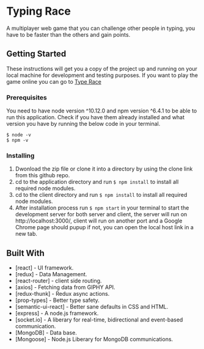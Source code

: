 # Typing Race

A multiplayer web game that you can challenge other people in typing, you have
to be faster than the others and gain points.

## Getting Started

These instructions will get you a copy of the project up and running on your
local machine for development and testing purposes. If you want to play the game
online you can go to [Type Race](https://type-race-1.herokuapp.com/)

### Prerequisites

You need to have node version ^10.12.0 and npm version ^6.4.1 to be able to run
this application. Check if you have them already installed and what version you
have by running the below code in your terminal.

```
$ node -v
$ npm -v
```

### Installing

1. Dwonload the zip file or clone it into a directory by using the clone link
   from this github repo.<br>
2. cd to the application directory and run `$ npm install` to install all
   required node modules.
3. cd to the client directory and run `$ npm install` to install all required
   node modules.
4. After installation process run `$ npm start` in your terminal to start the
   development server for both server and client, the server will run on
   http://localhost:3000/, client will run on another port and a Google Chrome
   page should pupup if not, you can open the local host link in a new tab.

## Built With

-   [react] - UI framework.
-   [redux] - Data Management.
-   [react-router] - client side routing.
-   [axios] - Fetching data from GIPHY API.
-   [redux-thunk] - Redux async actions.
-   [prop-types] - Better type safety.
-   [semantic-ui-react] - Better sane defaults in CSS and HTML.
-   [express] - A node.js framework.
-   [socket.io] - A liberary for real-time, bidirectional and event-based
    communication.
-   [MongoDB] - Data base.
-   [Mongoose] - Node.js Liberary for MongoDB communications.
